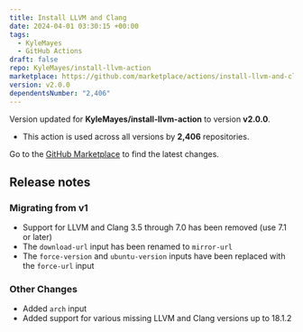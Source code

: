 ```yaml
---
title: Install LLVM and Clang
date: 2024-04-01 03:30:15 +00:00
tags:
  - KyleMayes
  - GitHub Actions
draft: false
repo: KyleMayes/install-llvm-action
marketplace: https://github.com/marketplace/actions/install-llvm-and-clang
version: v2.0.0
dependentsNumber: "2,406"
---
```



Version updated for **KyleMayes/install-llvm-action** to version **v2.0.0**.
- This action is used across all versions by **2,406** repositories.

Go to the [GitHub Marketplace](https://github.com/marketplace/actions/install-llvm-and-clang) to find the latest changes.

## Release notes

### Migrating from v1

- Support for LLVM and Clang 3.5 through 7.0 has been removed (use 7.1 or later)
- The `download-url` input has been renamed to `mirror-url`
- The `force-version` and `ubuntu-version` inputs have been replaced with the `force-url` input

### Other Changes

- Added `arch` input
- Added support for various missing LLVM and Clang versions up to 18.1.2

